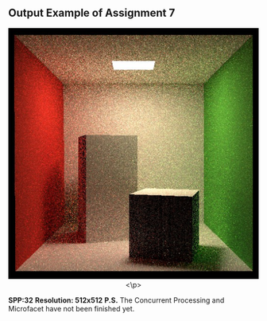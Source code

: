 ## Output Example of Assignment 7

<p align="center">
  <img src="https://github.com/Mistral-Twirl/GAMES101-Assignments/blob/main/Assignment7/build/binary_PT.jpg">
 <\p>
   
**SPP:32**
**Resolution: 512x512**
**P.S.** The Concurrent Processing and Microfacet have not been finished yet.
